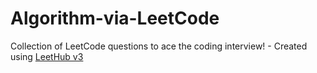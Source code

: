 # Algorithm-via-LeetCode
Collection of LeetCode questions to ace the coding interview! - Created using [LeetHub v3](https://github.com/raphaelheinz/LeetHub-3.0)
